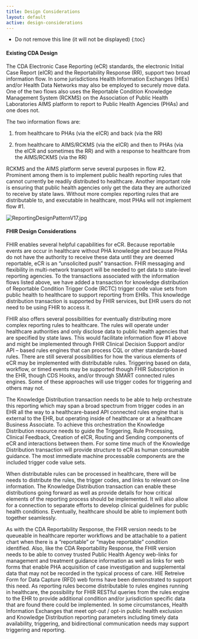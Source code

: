 ```yaml
---
title: Design Considerations
layout: default
active: design-considerations
---
```


<!-- TOC  the css styling for this is \pages\assets\css\project.css under 'markdown-toc'-->

* Do not remove this line (it will not be displayed)
{:toc}

<!-- end TOC -->


#### Existing CDA Design

The CDA Electronic Case Reporting (eCR) standards, the electronic Initial Case Report (eICR) and the Reportability Response (RR), support two broad information flow.
In some jurisdictions Health Information Exchanges (HIEs) and/or Health Data Networks may also be employed to securely move data.
One of the two flows also uses the Reportable Condition Knowledge Management System (RCKMS) on the Association of Public Health Laboratories AIMS platform to report to Public Health Agencies (PHAs) and one does not.

The two information flows are:

1) from healthcare to PHAs (via the eICR) and back (via the RR)

2) from healthcare to AIMS/RCKMS (via the eICR) and then to PHAs (via the eICR and sometimes the RR) and with a response to healthcare from the AIMS/RCKMS (via the RR)

RCKMS and the AIMS platform serve several purposes in flow #2.
Prominent among them is to implement public health reporting rules that cannot currently be readily distributed to healthcare.
Another important role is ensuring that public health agencies only get the data they are authorized to receive by state laws.
Without more complex reporting rules that are distributable to, and executable in healthcare, most PHAs will not implement flow #1.

<img src="case-reporting/source/pages/ReportingDesignPatternV17.jpg" alt="ReportingDesignPatternV17.jpg" class="figure-img-portrait img-responsive img-rounded center-block">

#### FHIR Design Considerations

FHIR enables several helpful capabilities for eCR.
Because reportable events are occur in healthcare without PHA knowledge and because PHAs do not have the authority to receive these data until they are deemed reportable, eCR is an “unsolicited push” transaction.
FHIR messaging and flexibility in multi-network transport will be needed to get data to state-level reporting agencies.
To the transactions associated with the information flows listed above, we have added a transaction for knowledge distribution of Reportable Condition Trigger Code (RCTC) trigger code value sets from public health to healthcare to support reporting from EHRs.
This knowledge distribution transaction is supported by FHIR services, but EHR users do not need to be using FHIR to access it.

FHIR also offers several possibilities for eventually distributing more complex reporting rules to healthcare.
The rules will operate under healthcare authorities and only disclose data to public health agencies that are specified by state laws.
This would facilitate information flow #1 above and might be implemented through FHIR Clinical Decision Support and/or API – based rules engines that can process CQL or other standards-based rules.
There are still several possibilities for how the various elements of eCR may be implemented with distributable rules.
Triggering based on data, workflow, or timed events may be supported though FHIR Subscription in the EHR, though CDS Hooks, and/or through SMART connected rules engines.
Some of these approaches will use trigger codes for triggering and others may not.

The Knowledge Distribution transaction needs to be able to help orchestrate this reporting which may span a broad spectrum from trigger codes in an EHR all the way to a healthcare-based API connected rules engine that is external to the EHR, but operating inside of healthcare or at a healthcare Business Associate.
To achieve this orchestration the Knowledge Distribution resource needs to guide the Triggering, Rule Processing, Clinical Feedback, Creation of eICR, Routing and Sending components of eCR and interactions between them.
For some time much of the Knowledge Distribution transaction will provide structure to eCR as human consumable guidance.
The most immediate machine processable components are the included trigger code value sets.

When distributable rules can be processed in healthcare, there will be needs to distribute the rules, the trigger codes, and links to relevant on-line information.
The Knowledge Distribution transaction can enable these distributions going forward as well as provide details for how critical elements of the reporting process should be implemented.
It will also allow for a connection to separate efforts to develop clinical guidelines for public health conditions.
Eventually, healthcare should be able to implement both together seamlessly.

As with the CDA Reportability Response, the FHIR version needs to be queueable in healthcare reporter workflows and be attachable to a patient chart when there is a “reportable” or “maybe reportable” condition identified.
Also, like the CDA Reportability Response, the FHIR version needs to be able to convey trusted Public Health Agency web-links for management and treatment guidance information as well as links for web forms that enable PHA acquisition of case investigation and supplemental data that may not be recorded in the typical process of care.
HIE Retreive Form for Data Capture (RFD) web forms have been demonstrated to support this need. As reporting rules become distributable to rules engines running in healthcare, the possibility for FHIR RESTful queries from the rules engine to the EHR to provide additional condition and/or jurisdiction specific data that are found there could be implemented.
In some circumstances, Health Information Exchanges that meet opt-out / opt-in public health exclusion and Knowledge Distribution reporting parameters including timely data availability, triggering, and bidirectional communication needs may support triggering and reporting.

